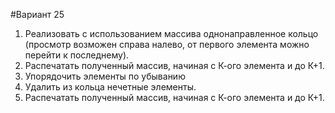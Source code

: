 #Вариант 25
1) Реализовать с использованием массива однонаправленное 
кольцо (просмотр возможен справа налево, от первого 
элемента можно перейти к последнему).
2) Распечатать полученный массив, начиная с К-ого элемента
и до К+1.
3) Упорядочить элементы по убыванию
4) Удалить из кольца нечетные элементы.
5) Распечатать полученный массив, начиная с К-ого элемента
и до К+1.
